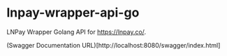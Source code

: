 # lnpay-wrapper-api-go
LNPay Wrapper Golang API for https://lnpay.co/.

(Swagger Documentation URL)[http://localhost:8080/swagger/index.html]